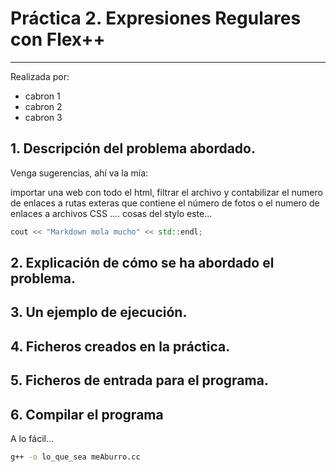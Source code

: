 # Práctica 2. Expresiones Regulares con Flex++
-------------------------------------
Realizada por:
* cabron 1
* cabron 2
* cabron 3

## 1. Descripción del problema abordado. 
Venga sugerencias, ahí va la mía:

importar una web con todo el html, filtrar el archivo y contabilizar el numero de enlaces a rutas exteras que contiene
el número de fotos o el numero de enlaces a archivos CSS .... cosas del stylo este...

```c++
cout << "Markdown mola mucho" << std::endl;
```


## 2. Explicación de cómo se ha abordado el problema.

## 3. Un ejemplo de ejecución.

## 4. Ficheros creados en la práctica.

##  5. Ficheros de entrada para el programa.

##  6. Compilar el programa
A lo fácil...
```sh
g++ -o lo_que_sea meAburro.cc
```
